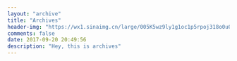 ```yaml
---
layout: "archive"
title: "Archives"
header-img: "https://wx1.sinaimg.cn/large/005K5wz9ly1g1oc1p5rpoj318o0u0x6s.jpg"
comments: false
date: 2017-09-20 20:49:56
description: "Hey, this is archives"
---
```

